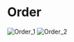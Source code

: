 # Order
![Order_1](https://user-images.githubusercontent.com/82192898/124658262-83300380-dede-11eb-80ad-8e69300c8a00.jpg)
![Order_2](https://user-images.githubusercontent.com/82192898/124658266-84613080-dede-11eb-9465-0b01249d7c1a.jpg)
